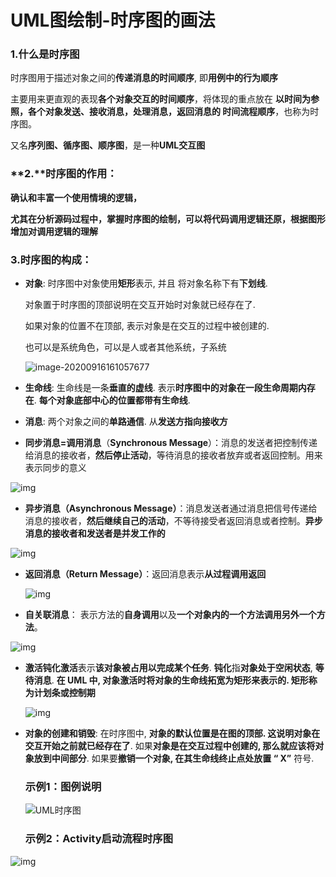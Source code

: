 # UML图绘制-时序图的画法

### 1.什么是时序图

 时序图用于描述对象之间的**传递消息的时间顺序**, 即**用例中的行为顺序**

主要用来更直观的表现**各个对象交互的时间顺序**，将体现的重点放在 **以时间为参照，各个对象发送、接收消息，处理消息，返回消息的 时间流程顺序**，也称为时序图。

又名**序列图、循序图、顺序图**，是一种**UML交互图**

### **2.**时序图的作用：

**确认和丰富一个使用情境的逻辑，**

**尤其在分析源码过程中，掌握时序图的绘制，可以将代码调用逻辑还原，根据图形增加对调用逻辑的理解**

### 3.时序图的构成：

- **对象**: 时序图中对象使用**矩形**表示, 并且 将对象名称下有**下划线**.

  对象置于时序图的顶部说明在交互开始时对象就已经存在了.

  如果对象的位置不在顶部, 表示对象是在交互的过程中被创建的.

  也可以是系统角色，可以是人或者其他系统，子系统

  ![image-20200916161057677](C:\Users\wangxiaohao\AppData\Roaming\Typora\typora-user-images\image-20200916161057677.png)

- **生命线**: 生命线是一条**垂直的虚线**. 表示**时序图中的对象在一段生命周期内存在**. **每个对象底部中心的位置都带有生命线**.

- **消息**: 两个对象之间的**单路通信**. 从**发送方指向接收方**

-  **同步消息=调用消息**（**Synchronous Message**）：消息的发送者把控制传递给消息的接收者，**然后停止活动**，等待消息的接收者放弃或者返回控制。用来表示同步的意义

  ![img](https://img-blog.csdnimg.cn/20190425094215615.png?x-oss-process=image/watermark,type_ZmFuZ3poZW5naGVpdGk,shadow_10,text_aHR0cHM6Ly9ibG9nLmNzZG4ubmV0L3dlaXhpbl80MjM2OTY4Nw==,size_16,color_FFFFFF,t_70)

-  **异步消息（Asynchronous Message）**：消息发送者通过消息把信号传递给消息的接收者，**然后继续自己的活动**，不等待接受者返回消息或者控制。**异步消息的接收者和发送者是并发工作的**

  ![img](https://img-blog.csdnimg.cn/20190425094230943.png?x-oss-process=image/watermark,type_ZmFuZ3poZW5naGVpdGk,shadow_10,text_aHR0cHM6Ly9ibG9nLmNzZG4ubmV0L3dlaXhpbl80MjM2OTY4Nw==,size_16,color_FFFFFF,t_70)

- **返回消息（Return Message）**：返回消息表示**从过程调用返回**

  ![img](https://img-blog.csdnimg.cn/20190425094249884.png?x-oss-process=image/watermark,type_ZmFuZ3poZW5naGVpdGk,shadow_10,text_aHR0cHM6Ly9ibG9nLmNzZG4ubmV0L3dlaXhpbl80MjM2OTY4Nw==,size_16,color_FFFFFF,t_70)

-  **自关联消息**： 表示方法的**自身调用**以及**一个对象内的一个方法调用另外一个方法**。

  ![img](https://img-blog.csdnimg.cn/20190425094309639.png?x-oss-process=image/watermark,type_ZmFuZ3poZW5naGVpdGk,shadow_10,text_aHR0cHM6Ly9ibG9nLmNzZG4ubmV0L3dlaXhpbl80MjM2OTY4Nw==,size_16,color_FFFFFF,t_70)

- **激活钝化激活**表示**该对象被占用以完成某个任务**. **钝化**指**对象处于空闲状态**, **等待消息**. **在 UML 中, 对象激活时将对象的生命线拓宽为矩形来表示的. 矩形称为计划条或控制期**

  ![img](https://img-blog.csdnimg.cn/20190425094635367.png)

- **对象的创建和销毁**: 在时序图中, **对象的默认位置是在图的顶部. 这说明对象在交互开始之前就已经存在了**. 如果**对象是在交互过程中创建的, 那么就应该将对象放到中间部分**. 如果要**撤销一个对象, 在其生命线终止点处放置 “ X”** 符号.

  ### 

  ### 示例1：图例说明

  ![UML时序图](https://www.edrawsoft.cn/wp/wp-content/uploads/2017/04/UML-Sequence-Diagram.png)

  

  ### 示例2：Activity启动流程时序图

![img](https://img-blog.csdnimg.cn/20190212154346307.png?x-oss-process=image/watermark,type_ZmFuZ3poZW5naGVpdGk,shadow_10,text_aHR0cHM6Ly9ibG9nLmNzZG4ubmV0L2xxYno0NTY=,size_16,color_FFFFFF,t_70)